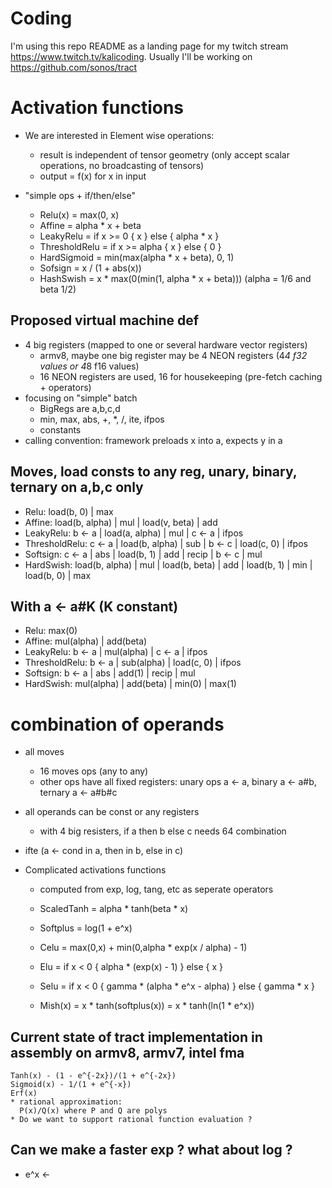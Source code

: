 # Coding

I'm using this repo README as a landing page for my twitch stream https://www.twitch.tv/kalicoding. 
Usually I'll be working on https://github.com/sonos/tract

# Activation functions

* We are interested in Element wise operations:
  * result is independent of tensor geometry (only accept scalar operations, no broadcasting of tensors)
  * output = f(x) for x in input 

* "simple ops + if/then/else"

  * Relu(x) = max(0, x)
  * Affine = alpha * x + beta
  * LeakyRelu = if x >= 0 { x } else { alpha * x }
  * ThresholdRelu = if x >= alpha { x } else { 0 }
  * HardSigmoid = min(max(alpha * x + beta), 0, 1)
  * Sofsign = x / (1 + abs(x))
  * HashSwish = x * max(0(min(1, alpha * x + beta))) (alpha = 1/6 and beta 1/2)
 
## Proposed virtual machine def

 * 4 big registers (mapped to one or several hardware vector registers)
   * armv8, maybe one big register may be 4 NEON registers (4*4 f32 values or 4*8 f16 values)
   * 16 NEON registers are used, 16 for housekeeping (pre-fetch caching + operators)
 * focusing on "simple" batch
   * BigRegs are a,b,c,d
   * min, max, abs, +, *, /, ite, ifpos
   * constants
 * calling convention: framework preloads x into a, expects y in a

## Moves, load consts to any reg, unary, binary, ternary on a,b,c only

 * Relu: load(b, 0) | max
 * Affine: load(b, alpha) | mul | load(v, beta) | add
 * LeakyRelu: b <- a | load(a, alpha) | mul | c <- a | ifpos
 * ThresholdRelu: c <- a | load(b, alpha) | sub | b <- c | load(c, 0) | ifpos
 * Softsign: c <- a | abs | load(b, 1) | add | recip | b <- c | mul
 * HardSwish: load(b, alpha) | mul | load(b, beta) | add | load(b, 1) | min | load(b, 0) | max

## With a <- a#K (K constant)

 * Relu: max(0)
 * Affine: mul(alpha) | add(beta)
 * LeakyRelu: b <- a | mul(alpha) | c <- a | ifpos
 * ThresholdRelu: b <- a | sub(alpha) | load(c, 0) | ifpos
 * Softsign: b <- a | abs | add(1) | recip | mul
 * HardSwish: mul(alpha) | add(beta) | min(0) | max(1)

# combination of operands
   * all moves 
      * 16 moves ops (any to any)
      * other ops have all fixed registers: unary ops a <- a, binary a <- a#b, ternary a <- a#b#c
   * all operands can be const or any registers
      * with 4 big resisters, if a then b else c needs 64 combination
   * ifte (a <- cond in a, then in b, else in c)

* Complicated activations functions
  * computed from exp, log, tang, etc as seperate operators

  * ScaledTanh = alpha * tanh(beta * x)
  * Softplus = log(1 + e^x)
  * Celu = max(0,x) + min(0,alpha * exp(x / alpha) - 1)
  * Elu = if x < 0 { alpha * (exp(x) - 1) } else { x }
  * Selu = if x < 0 { gamma * (alpha * e^x - alpha) } else { gamma * x }
  * Mish(x) = x * tanh(softplus(x)) = x * tanh(ln(1 * e^x))

## Current state of tract implementation in assembly on armv8, armv7, intel fma

    Tanh(x) - (1 - e^{-2x})/(1 + e^{-2x})
    Sigmoid(x) - 1/(1 + e^{-x})
    Erf(x)
    * rational approximation:
      P(x)/Q(x) where P and Q are polys
    * Do we want to support rational function evaluation ?

## Can we make a faster exp ? what about log ?
  *  e^x <-       
